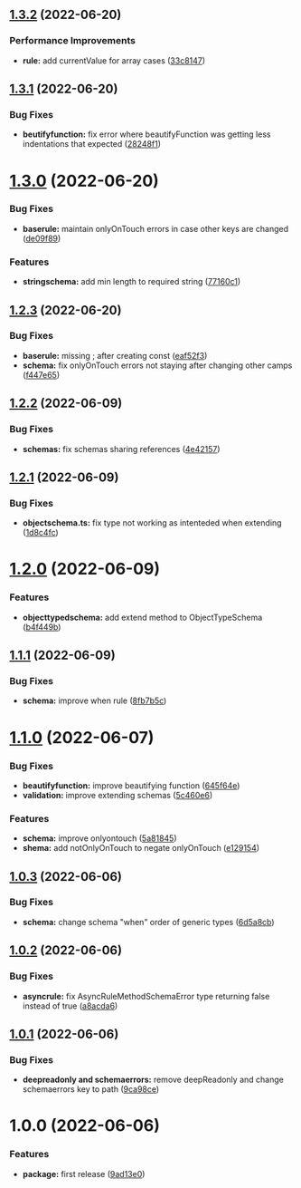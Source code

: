 ## [1.3.2](https://github.com/resourge/schema/compare/v1.3.1...v1.3.2) (2022-06-20)


### Performance Improvements

* **rule:** add currentValue for array cases ([33c8147](https://github.com/resourge/schema/commit/33c8147d494f0f9b7a00174dcac8613fac602369))

## [1.3.1](https://github.com/resourge/schema/compare/v1.3.0...v1.3.1) (2022-06-20)


### Bug Fixes

* **beutifyfunction:** fix error where beautifyFunction was getting less indentations that expected ([28248f1](https://github.com/resourge/schema/commit/28248f139bba73fd0cea2a0717c23429fd83da29))

# [1.3.0](https://github.com/resourge/schema/compare/v1.2.3...v1.3.0) (2022-06-20)


### Bug Fixes

* **baserule:** maintain onlyOnTouch errors in case other keys are changed ([de09f89](https://github.com/resourge/schema/commit/de09f89bf7f8a915182e1249d7a216cd640cc601))


### Features

* **stringschema:** add min length to required string ([77160c1](https://github.com/resourge/schema/commit/77160c11b6fc97d8a258cbaae3154520402811e8))

## [1.2.3](https://github.com/resourge/schema/compare/v1.2.2...v1.2.3) (2022-06-20)


### Bug Fixes

* **baserule:** missing ; after creating const ([eaf52f3](https://github.com/resourge/schema/commit/eaf52f38a7c91228c5b2197c37f24c6aeff54d6e))
* **schema:** fix onlyOnTouch errors not staying after changing other camps ([f447e65](https://github.com/resourge/schema/commit/f447e65b714430efe685abe8403db6ece189ae67))

## [1.2.2](https://github.com/resourge/schema/compare/v1.2.1...v1.2.2) (2022-06-09)


### Bug Fixes

* **schemas:** fix schemas sharing references ([4e42157](https://github.com/resourge/schema/commit/4e4215734f24b4a6254d802eae9878963dca0708))

## [1.2.1](https://github.com/resourge/schema/compare/v1.2.0...v1.2.1) (2022-06-09)


### Bug Fixes

* **objectschema.ts:** fix type not working as intenteded when extending ([1d8c4fc](https://github.com/resourge/schema/commit/1d8c4fc4ff8a3c069173a00cfa22430c7e7ec852))

# [1.2.0](https://github.com/resourge/schema/compare/v1.1.1...v1.2.0) (2022-06-09)


### Features

* **objecttypedschema:** add extend method to ObjectTypeSchema ([b4f449b](https://github.com/resourge/schema/commit/b4f449b1d762ec3b0a72c8f9155db5529785cc63))

## [1.1.1](https://github.com/resourge/schema/compare/v1.1.0...v1.1.1) (2022-06-09)


### Bug Fixes

* **schema:** improve when rule ([8fb7b5c](https://github.com/resourge/schema/commit/8fb7b5c37773d0fe4f7e97a7c21292dba773cbe8))

# [1.1.0](https://github.com/resourge/schema/compare/v1.0.3...v1.1.0) (2022-06-07)


### Bug Fixes

* **beautifyfunction:** improve beautifying function ([645f64e](https://github.com/resourge/schema/commit/645f64e1dc557274a7784ae24f87bad417f19259))
* **validation:** improve extending schemas ([5c460e6](https://github.com/resourge/schema/commit/5c460e6b83124814f65a88015fe63d33126f1b67))


### Features

* **schema:** improve onlyontouch ([5a81845](https://github.com/resourge/schema/commit/5a8184588c7aa9e0b4c88159f455ddf33012c949))
* **shema:** add notOnlyOnTouch to negate onlyOnTouch ([e129154](https://github.com/resourge/schema/commit/e129154ed30baaae726a5f77958016d315444c3b))

## [1.0.3](https://github.com/resourge/schema/compare/v1.0.2...v1.0.3) (2022-06-06)


### Bug Fixes

* **schema:** change schema "when" order of generic types ([6d5a8cb](https://github.com/resourge/schema/commit/6d5a8cb1149aee795acf3cd6a631f853cfbc7bfa))

## [1.0.2](https://github.com/resourge/schema/compare/v1.0.1...v1.0.2) (2022-06-06)


### Bug Fixes

* **asyncrule:** fix AsyncRuleMethodSchemaError type returning false instead of true ([a8acda6](https://github.com/resourge/schema/commit/a8acda614a28344a12c98cc5f43c827c3d8678e6))

## [1.0.1](https://github.com/resourge/schema/compare/v1.0.0...v1.0.1) (2022-06-06)


### Bug Fixes

* **deepreadonly and schemaerrors:** remove deepReadonly and change schemaerrors key to path ([9ca98ce](https://github.com/resourge/schema/commit/9ca98ce97bf6150a8ae1c3e56184aeb4668ab947))

# 1.0.0 (2022-06-06)


### Features

* **package:** first release ([9ad13e0](https://github.com/resourge/schema/commit/9ad13e0abc5baf040c22e758e396341ddfe84bb7))
